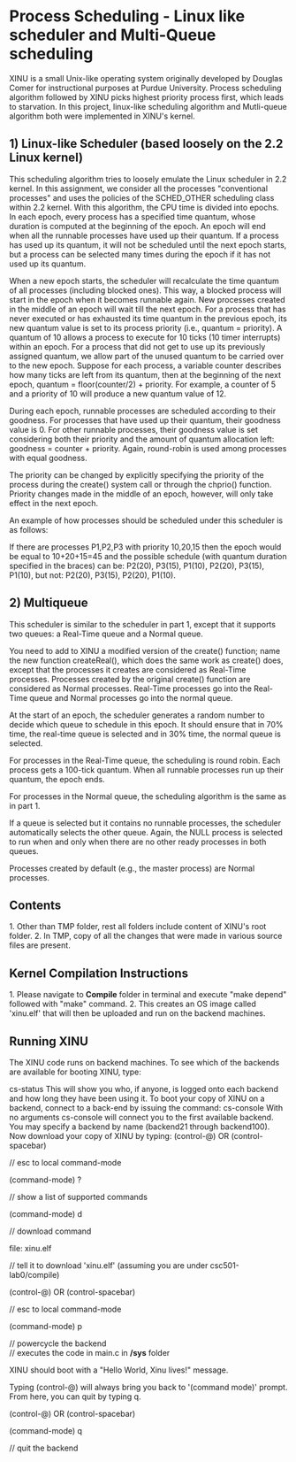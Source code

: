 <h1>Process Scheduling - Linux like scheduler and Multi-Queue scheduling</h1>

XINU is a small Unix-like operating system originally developed by Douglas Comer for instructional purposes at Purdue University. Process scheduling algorithm followed by XINU picks highest priority process first, which leads to starvation. In this project, linux-like scheduling algorithm and Mutli-queue algorithm both were implemented in XINU's kernel. 

<h2>1) Linux-like Scheduler (based loosely	on the 2.2 Linux kernel)</h2>

This scheduling algorithm tries to loosely emulate the Linux scheduler in 2.2 kernel. In this assignment, we consider all the processes "conventional processes" and uses the policies of the SCHED_OTHER scheduling class within 2.2 kernel. With this algorithm, the CPU time is divided into epochs. In each epoch, every process has a specified time quantum, whose duration is computed at the beginning of the epoch. An epoch will end when all the runnable processes have used up their quantum. If a process has used up its quantum, it will not be scheduled until the next epoch starts, but a process can be selected many times during the epoch if it has not used up its quantum.

When a new epoch starts, the scheduler will recalculate the time quantum of all processes (including blocked ones). This way, a blocked process will start in the epoch when it becomes runnable again. New processes created in the middle of an epoch will wait till the next epoch. For a process that has never executed or has exhausted its time quantum in the previous epoch, its new quantum value is set to its process priority (i.e., quantum = priority). A quantum of 10 allows a process to execute for 10 ticks (10 timer interrupts) within an epoch. For a process that did not get to use up its previously assigned quantum, we allow part of the unused quantum to be carried over to the new epoch. Suppose for each process, a variable counter describes how many ticks are left from its quantum, then at the beginning of the next epoch, quantum = floor(counter/2) + priority. For example, a counter of 5 and a priority of 10 will produce a new quantum value of 12.

During each epoch, runnable processes are scheduled according to their goodness. For processes that have used up their quantum, their goodness value is 0. For other runnable processes, their goodness value is set considering both their priority and the amount of quantum allocation	left: goodness = counter + priority. Again, round-robin is used among processes with equal goodness.

The priority can be changed by explicitly specifying the priority of the	process during the create() system call or through the chprio() function. Priority changes made in the middle of an epoch, however, will only take effect in the next epoch.

An example of how processes should be scheduled under this scheduler is as follows:

If there are processes P1,P2,P3 with priority 10,20,15 then the epoch would be equal to 10+20+15=45 and the possible schedule (with quantum duration specified in the braces) can be: P2(20), P3(15),	P1(10), P2(20), P3(15), P1(10), but not: P2(20), P3(15), P2(20), P1(10).
 
<h2>2) Multiqueue</h2>

This scheduler is similar to the scheduler in part 1, except that it supports two queues: a Real-Time queue and a Normal queue.

You need to add to XINU a modified version of the create() function; name the new function createReal(), which does the same work as create() does, except that the processes it creates are considered as Real-Time processes. Processes created by the original create() function are considered as Normal processes. Real-Time processes go into the Real-Time queue and Normal processes go into the normal queue.

At the start of an epoch, the scheduler generates a random number to decide which queue to schedule in this epoch. It should ensure that in 70% time, the real-time queue is selected and in 30% time, the normal queue is selected.

For processes in the Real-Time queue, the scheduling is round robin. Each process gets a 100-tick quantum. When all runnable processes run up their quantum, the epoch ends.

For processes in the Normal queue, the scheduling algorithm is the same as in part 1.

If a queue is selected but it contains no runnable processes, the scheduler automatically selects the other queue. Again, the NULL process is selected to run when and only when there are no other ready processes in both queues.

Processes created by default (e.g., the master process) are Normal processes.

<h2>Contents</h2>
1. Other than TMP folder, rest all folders include content of XINU's root folder.
2. In TMP, copy of all the changes that were made in various source files are present. 

<h2>Kernel Compilation Instructions</h2>
1. Please navigate to <b>Compile</b> folder in terminal and execute "make depend" followed with "make" command.
2. This creates an OS image called 'xinu.elf' that will then be uploaded and run on the backend machines.

<h2>Running XINU</h2>

The XINU code runs on backend machines. To see which of the backends are available for booting XINU, type: 
 
cs-status
This will show you who, if anyone, is logged onto each backend and how long they have been using it. To boot your copy of XINU on a backend, connect to a back-end by issuing the command:
cs-console
With no arguments cs-console will connect you to the first available backend. You may specify a backend by name (backend21 through backend100). Now download your copy of XINU by typing:
(control-@) OR (control-spacebar)

// esc to local command-mode 


(command-mode) ?        

// show a list of supported commands  


(command-mode) d 

// download command 


file: xinu.elf

// tell it to download 'xinu.elf' (assuming you are under csc501-lab0/compile)


(control-@) OR (control-spacebar)

// esc to local command-mode 


(command-mode) p        

// powercycle the backend  
// executes the code in main.c in <b>/sys</b> folder


XINU should boot with a "Hello World, Xinu lives!" message.

Typing (control-@) will always bring you back to '(command mode)' prompt. From here, you can quit by typing q. 
 
(control-@) OR (control-spacebar)

(command-mode) q        

// quit the backend  

